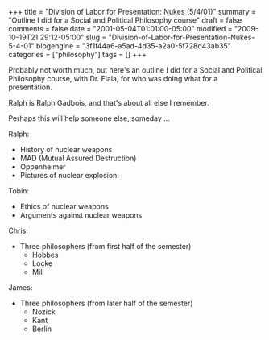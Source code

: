 +++
title = "Division of Labor for Presentation: Nukes (5/4/01)"
summary = "Outline I did for a Social and Political Philosophy course"
draft = false
comments = false
date = "2001-05-04T01:01:00-05:00"
modified = "2009-10-19T21:29:12-05:00"
slug = "Division-of-Labor-for-Presentation-Nukes-5-4-01"
blogengine = "3f1f44a6-a5ad-4d35-a2a0-5f728d43ab35"
categories = ["philosophy"]
tags = []
+++

<div class="note">
<p>Probably not worth much, but here's an outline I did for a Social and Political Philosophy course, with Dr. Fiala, for who was doing what for a presentation.</p>
<p>Ralph is Ralph Gadbois, and that's about all else I remember.</p>
<p>Perhaps&nbsp;this will help someone&nbsp;else, someday ...&nbsp;</p>
</div>
<p>Ralph:</p>
<ul>
<li>History of nuclear weapons</li>
<li>MAD (Mutual Assured Destruction)</li>
<li>Oppenheimer</li>
<li>Pictures of nuclear explosion.</li>
</ul>
<p>Tobin:</p>
<ul>
<li>Ethics of nuclear weapons</li>
<li>Arguments against nuclear weapons</li>
</ul>
<p>Chris:</p>
<ul>
<li>Three philosophers (from first half of the semester) 
<ul>
<li>Hobbes</li>
<li>Locke</li>
<li>Mill</li>
</ul>
</li>
</ul>
<p>James:</p>
<ul>
<li>Three philosophers (from later half of the semester) 
<ul>
<li>Nozick</li>
<li>Kant</li>
<li>Berlin</li>
</ul>
</li>
</ul>
